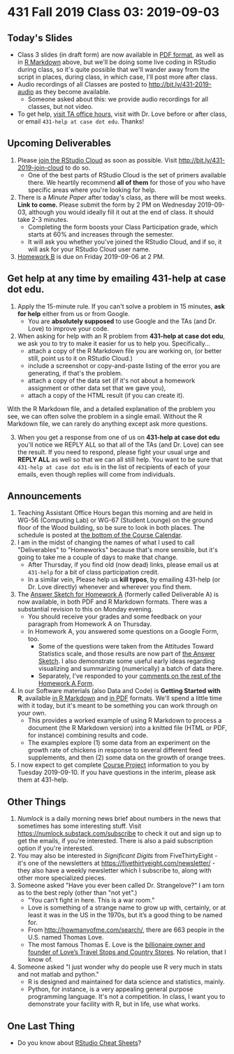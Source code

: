 # 431 Fall 2019 Class 03: 2019-09-03

## Today's Slides

- Class 3 slides (in draft form) are now available in [PDF format](https://github.com/THOMASELOVE/2019-431/blob/master/CLASSES/CLASS03/431_class-03-slides_2019.pdf), as well as in [R Markdown](https://github.com/THOMASELOVE/2019-431/blob/master/CLASSES/CLASS03/431_class-03-slides_2019.Rmd) above, but we'll be doing some live coding in RStudio during class, so it's quite possible that we'll wander away from the script in places, during class, in which case, I'll post more after class.
- Audio recordings of all Classes are posted to http://bit.ly/431-2019-audio as they become available.
    - Someone asked about this: we provide audio recordings for all classes, but not video.
- To get help, [visit TA office hours](https://github.com/THOMASELOVE/2019-431/blob/master/calendar.md#ta-office-hours), visit with Dr. Love before or after class, or email `431-help at case dot edu`. Thanks!

## Upcoming Deliverables

1. Please [join the RStudio Cloud](http://bit.ly/431-2019-join-cloud) as soon as possible. Visit http://bit.ly/431-2019-join-cloud to do so.
    - One of the best parts of RStudio Cloud is the set of primers available there. We heartily recommend **all of them** for those of you who have specific areas where you're looking for help.
2. There is a *Minute Paper* after today's class, as there will be most weeks. **Link to come.** Please submit the form by 2 PM on Wednesday 2019-09-03, although you would ideally fill it out at the end of class. It should take 2-3 minutes. 
    - Completing the form boosts your Class Participation grade, which starts at 60% and increases through the semester.
    - It will ask you whether you've joined the RStudio Cloud, and if so, it will ask for your RStudio Cloud user name.
3. [Homework B](https://github.com/THOMASELOVE/2019-431/tree/master/DELIVERABLES/B) is due on Friday 2019-09-06 at 2 PM.

## Get help at any time by emailing **431-help at case dot edu**.

1. Apply the 15-minute rule. If you can't solve a problem in 15 minutes, **ask for help** either from us or from Google.
    - You are **absolutely supposed** to use Google and the TAs (and Dr. Love) to improve your code.
2. When asking for help with an R problem from **431-help at case dot edu**, we ask you to try to make it easier for us to help you. Specifically...
    - attach a copy of the R Markdown file you are working on, (or better still, point us to it on RStudio Cloud.)
    - include a screenshot or copy-and-paste listing of the error you are generating, if that's the problem.
    - attach a copy of the data set (if it's not about a homework assignment or other data set that we gave you),
    - attach a copy of the HTML result (if you can create it).

With the R Markdown file, and a detailed explanation of the problem you see, we can often solve the problem in a single email. Without the R Markdown file, we can rarely do anything except ask more questions.

3. When you get a response from one of us on **431-help at case dot edu** you'll notice we REPLY ALL so that all of the TAs (and Dr. Love) can see the result. If you need to respond, please fight your usual urge and **REPLY ALL** as well so that we can all still help. You want to be sure that `431-help at case dot edu` is in the list of recipients of each of your emails, even though replies will come from individuals.

## Announcements

1. Teaching Assistant Office Hours began this morning and are held in WG-56 (Computing Lab) or WG-67 (Student Lounge) on the ground floor of the Wood building, so be sure to look in both places. The schedule is posted at [the bottom of the Course Calendar](https://github.com/THOMASELOVE/2019-431/blob/master/calendar.md#ta-office-hours).
2. I am in the midst of changing the names of what I used to call "Deliverables" to "Homeworks" because that's more sensible, but it's going to take me a couple of days to make that change.
    - After Thursday, if you find old (now dead) links, please email us at `431-help` for a bit of class participation credit.
    - In a similar vein, Please help us **kill typos**, by emailing 431-help (or Dr. Love directly) whenever and wherever you find them.
3. The [Answer Sketch for Homework A](https://github.com/THOMASELOVE/2019-431/tree/master/DELIVERABLES/A) (formerly called Deliverable A) is now available, in both PDF and R Markdown formats. There was a substantial revision to this on Monday evening.
    - You should receive your grades and some feedback on your paragraph from Homework A on Thursday.
    - In Homework A, you answered some questions on a Google Form, too. 
        - Some of the questions were taken from the Attitudes Toward Statistics scale, and those results are now part of [the Answer Sketch](https://github.com/THOMASELOVE/2019-431/tree/master/DELIVERABLES/A). I also demonstrate some useful early ideas regarding visualizing and summarizing (numerically) a batch of data there.
        - Separately, I've responded to your [comments on the rest of the Homework A Form](http://bit.ly/431-2019-hwa-survey-comments).
4. In our Software materials (also Data and Code) is **Getting Started with R**, available [in R Markdown](https://github.com/THOMASELOVE/2019-431/blob/master/SOFTWARE/431-getting-started-with-R.Rmd) and [in PDF](https://github.com/THOMASELOVE/2019-431/blob/master/SOFTWARE/431-getting-started-with-R.pdf) formats. We'll spend a little time with it today, but it's meant to be something you can work through on your own. 
    - This provides a worked example of using R Markdown to process a document (the R Markdown version) into a knitted file (HTML or PDF, for instance) combining results and code.
    - The examples explore (1) some data from an experiment on the growth rate of chickens in response to several different feed supplements, and then (2) some data on the growth of orange trees.
5. I now expect to get complete [Course Project](https://github.com/THOMASELOVE/2019-431/tree/master/PROJECT) information to you by Tuesday 2019-09-10. If you have questions in the interim, please ask them at 431-help.

## Other Things

1. *Numlock* is a daily morning news brief about numbers in the news that sometimes has some interesting stuff. Visit https://numlock.substack.com/subscribe to check it out and sign up to get the emails, if you're interested. There is also a paid subscription option if you're interested.
2. You may also be interested in *Significant Digits* from FiveThirtyEight - it's one of the newsletters at https://fivethirtyeight.com/newsletter/ - they also have a weekly newsletter which I subscribe to, along with other more specialized pieces.
3. Someone asked "Have you ever been called Dr. Strangelove?" I am torn as to the best reply (other than "not yet".)
    - "You can’t fight in here. This is a war room."
    - Love is something of a strange name to grow up with, certainly, or at least it was in the US in the 1970s, but it’s a good thing to be named for. 
    - From http://howmanyofme.com/search/, there are 663 people in the U.S. named Thomas Love.
    - The most famous Thomas E. Love is the [billionaire owner and founder of Love’s Travel Stops and Country Stores](https://en.wikipedia.org/wiki/Tom_Love). No relation, that I know of.
4. Someone asked "I just wonder why do people use R very much in stats and not matlab and python." 
    - R is designed and maintained for data science and statistics, mainly. 
    - Python, for instance, is a very appealing general purpose programming language. It's not a competition. In class, I want you to demonstrate your facility with R, but in life, use what works.


## One Last Thing

- Do you know about [RStudio Cheat Sheets](https://www.rstudio.com/resources/cheatsheets/)?


